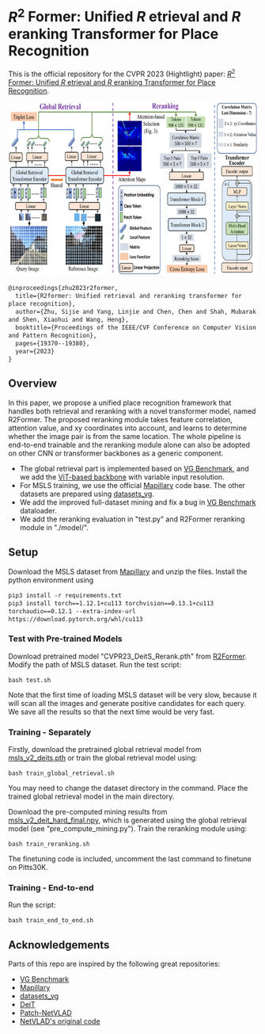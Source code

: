 # $R^{2}$ Former: Unified $R$ etrieval and $R$ eranking Transformer for Place Recognition

This is the official repository for the CVPR 2023 (Hightlight) paper: [$R^{2}$ Former: Unified $R$ etrieval and $R$ eranking Transformer for Place Recognition](https://openaccess.thecvf.com/content/CVPR2023/html/Zhu_R2Former_Unified_Retrieval_and_Reranking_Transformer_for_Place_Recognition_CVPR_2023_paper.html).

<img width=700 height=350 src="architecture.png"/> 

```
@inproceedings{zhu2023r2former,
  title={R2former: Unified retrieval and reranking transformer for place recognition},
  author={Zhu, Sijie and Yang, Linjie and Chen, Chen and Shah, Mubarak and Shen, Xiaohui and Wang, Heng},
  booktitle={Proceedings of the IEEE/CVF Conference on Computer Vision and Pattern Recognition},
  pages={19370--19380},
  year={2023}
}
```

## Overview

In this paper, we propose a unified place recognition framework that handles both retrieval and reranking with a novel transformer model, named R2Former. The proposed reranking module takes feature correlation, attention value, and xy coordinates into account, and learns to determine whether the image pair is from the same location. The whole pipeline is end-to-end trainable and the reranking module alone can also be adopted on other CNN or transformer backbones as a generic component.

- The global retrieval part is implemented based on [VG Benchmark](https://github.com/gmberton/deep-visual-geo-localization-benchmark), and we add the [ViT-based backbone](https://github.com/facebookresearch/deit) with variable input resolution.
- For MSLS training, we use the official [Mapillary](https://github.com/mapillary/mapillary_sls) code base. The other datasets are  prepared using [datasets_vg](https://github.com/gmberton/datasets_vg). 
- We add the improved full-dataset mining and fix a bug in [VG Benchmark](https://github.com/gmberton/deep-visual-geo-localization-benchmark) dataloader. 
- We add the reranking evaluation in "test.py" and R2Former reranking module in "./model/".

## Setup
Download the MSLS dataset from [Mapillary](https://www.mapillary.com/dataset/places) and unzip the files.
Install the python environment using 

```
pip3 install -r requirements.txt
pip3 install torch==1.12.1+cu113 torchvision==0.13.1+cu113 torchaudio==0.12.1 --extra-index-url https://download.pytorch.org/whl/cu113
```

### Test with Pre-trained Models
Download pretrained model "CVPR23_DeitS_Rerank.pth" from [R2Former](https://drive.google.com/drive/folders/14dkj0o0NpAD_1MB0Kqt7NiGxR5ekOdN_?usp=sharing). Modify the path of MSLS dataset. Run the test script:
```commandline
bash test.sh
```
Note that the first time of loading MSLS dataset will be very slow, because it will scan all the images and generate positive candidates for each query. We save all the results so that the next time would be very fast.

### Training - Separately
Firstly, download the pretrained global retrieval model from [msls_v2_deits.pth](https://drive.google.com/file/d/1XBNjbbNUrp6NIv6REHrMLdHFw5joustx/view?usp=sharing) or train the global retrieval model using:
```commandline
bash train_global_retrieval.sh
```
You may need to change the dataset directory in the command. Place the trained global retrieval model in the main directory. 

Download the pre-computed mining results from [msls_v2_deit_hard_final.npy](https://drive.google.com/file/d/1dv5MTjMju0ZYZexalAZKaTJgP7eoEwaK/view?usp=sharing), which is generated using the global retrieval model (see "pre_compute_mining.py"). Train the reranking module using:
```commandline
bash train_reranking.sh
```
The finetuning code is included, uncomment the last command to finetune on Pitts30K.

### Training - End-to-end
Run the script:
```commandline
bash train_end_to_end.sh
```

## Acknowledgements
Parts of this repo are inspired by the following great repositories:
- [VG Benchmark](https://github.com/gmberton/deep-visual-geo-localization-benchmark)
- [Mapillary](https://github.com/mapillary/mapillary_sls)
- [datasets_vg](https://github.com/gmberton/datasets_vg)
- [DeiT](https://github.com/facebookresearch/deit)
- [Patch-NetVLAD](https://github.com/QVPR/Patch-NetVLAD)
- [NetVLAD's original code](https://github.com/Relja/netvlad)